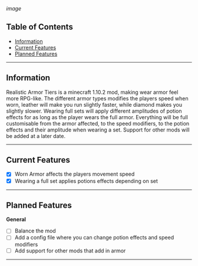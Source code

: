 *image*

## Table of Contents
* [Information](#information)
* [Current Features](#current-features)
* [Planned Features](#planned-features)

---

## <a name="information"></a>Information
Realistic Armor Tiers is a minecraft 1.10.2 mod, making wear armor feel more RPG-like.
The different armor types modifies the players speed when worn, leather will make you run slightly faster, while diamond makes you slightly slower.
Wearing full sets will apply different amplitudes of potion effects for as long as the player wears the full armor.
Everything will be full customisable from the armor affected, to the speed modifiers, to the potion effects and their amplitude when wearing a set.
Support for other mods will be added at a later date.

---

## <a name="current-features"></a>Current Features
- [x] Worn Armor affects the players movement speed
- [x] Wearing a full set applies potions effects depending on set

---

## <a name="planned-features"></a>Planned Features
**General**
- [ ] Balance the mod
- [ ] Add a config file where you can change potion effects and speed modifiers
- [ ] Add support for other mods that add in armor

---
